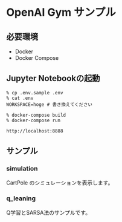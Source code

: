 # OpenAI Gym サンプル

## 必要環境
* Docker
* Docker Compose

## Jupyter Notebookの起動

```
% cp .env.sample .env
% cat .env
WORKSPACE=hoge # 書き換えてください
```

```
% docker-compose build
% docker-compose run
```

```http://localhost:8888```

## サンプル

### simulation
CartPole のシミュレーションを表示します。

### q_leaning
Q学習とSARSA法のサンプルです。
